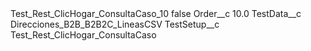 <?xml version="1.0" encoding="UTF-8"?>
<CustomMetadata xmlns="http://soap.sforce.com/2006/04/metadata" xmlns:xsi="http://www.w3.org/2001/XMLSchema-instance" xmlns:xsd="http://www.w3.org/2001/XMLSchema">
    <label>Test_Rest_ClicHogar_ConsultaCaso_10</label>
    <protected>false</protected>
    <values>
        <field>Order__c</field>
        <value xsi:type="xsd:double">10.0</value>
    </values>
    <values>
        <field>TestData__c</field>
        <value xsi:type="xsd:string">Direcciones_B2B_B2B2C_LineasCSV</value>
    </values>
    <values>
        <field>TestSetup__c</field>
        <value xsi:type="xsd:string">Test_Rest_ClicHogar_ConsultaCaso</value>
    </values>
</CustomMetadata>
